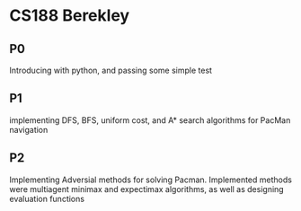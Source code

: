 # CS188 Berekley

## P0
Introducing with python, and passing some simple test

## P1
implementing DFS, BFS, uniform cost, and A* search algorithms for PacMan navigation

## P2
Implementing Adversial methods for solving Pacman. Implemented methods were multiagent minimax and expectimax algorithms, as well as designing evaluation functions